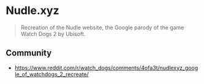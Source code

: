 # Nudle.xyz

>Recreation of the Nudle website, the Google parody of the game Watch Dogs 2 by Ubisoft.

## Community

- https://www.reddit.com/r/watch_dogs/comments/4ofa3t/nudlexyz_google_of_watchdogs_2_recreate/

